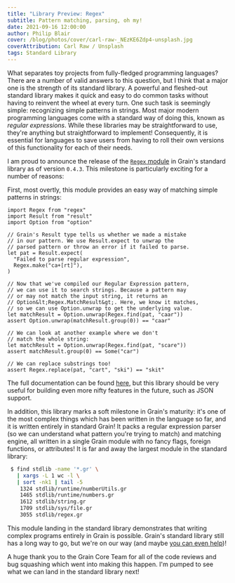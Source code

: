 ```yaml
---
title: "Library Preview: Regex"
subtitle: Pattern matching, parsing, oh my!
date: 2021-09-16 12:00:00
author: Philip Blair
cover: /blog/photos/cover/carl-raw-_NEzKE6Zdp4-unsplash.jpg
coverAttribution: Carl Raw / Unsplash
tags: Standard Library
---
```


What separates toy projects from fully-fledged programming languages? There are a number of valid answers to this question, but I think that a major one is the strength of its standard library. A powerful and fleshed-out standard library makes it quick and easy to do common tasks without having to reinvent the wheel at every turn. One such task is seemingly simple: recognizing simple patterns in strings. Most major modern programming languages come with a standard way of doing this, known as _regular expressions_. While these libraries may be straightforward to use, they're anything but straightforward to implement! Consequently, it is essential for languages to save users from having to roll their own versions of this functionality for each of their needs.

I am proud to announce the release of the [`Regex` module](/docs/stdlib/regex) in Grain's standard library as of version `0.4.3`. This milestone is particularly exciting for a number of reasons:

First, most overtly, this module provides an easy way of matching simple patterns in strings:

```grain
import Regex from "regex"
import Result from "result"
import Option from "option"

// Grain's Result type tells us whether we made a mistake
// in our pattern. We use Result.expect to unwrap the
// parsed pattern or throw an error if it failed to parse.
let pat = Result.expect(
  "Failed to parse regular expression",
  Regex.make("ca+[rt]"),
)

// Now that we've compiled our Regular Expression pattern,
// we can use it to search strings. Because a pattern may
// or may not match the input string, it returns an
// Option&lt;Regex.MatchResult&gt;. Here, we know it matches,
// so we can use Option.unwrap to get the underlying value.
let matchResult = Option.unwrap(Regex.find(pat, "caar"))
assert Option.unwrap(matchResult.group(0)) == "caar"

// We can look at another example where we don't
// match the whole string:
let matchResult = Option.unwrap(Regex.find(pat, "scare"))
assert matchResult.group(0) == Some("car")

// We can replace substrings too!
assert Regex.replace(pat, "cart", "ski") == "skit"
```

The full documentation can be found [here](/docs/stdlib/regex), but this library should be very useful for building even more nifty features in the future, such as JSON support.

In addition, this library marks a soft milestone in Grain's maturity: it's one of the most complex things which has been written in the language so far, and it is written entirely in standard Grain! It packs a regular expression parser (so we can understand what pattern you're trying to match) and matching engine, all written in a single Grain module with no fancy flags, foreign functions, or attributes! It is far and away the largest module in the standard library:

```bash
 $ find stdlib -name '*.gr' \
   | xargs -L 1 wc -l \
   | sort -nk1 | tail -5
    1324 stdlib/runtime/numberUtils.gr
    1465 stdlib/runtime/numbers.gr
    1612 stdlib/string.gr
    1709 stdlib/sys/file.gr
    3055 stdlib/regex.gr
```

This module landing in the standard library demonstrates that writing complex programs entirely in Grain is possible. Grain's standard library still has a long way to go, but we're on our way (and maybe [you can even help](https://github.com/grain-lang/grain))!

A huge thank you to the Grain Core Team for all of the code reviews and bug squashing which went into making this happen. I'm pumped to see what we can land in the standard library next!

